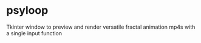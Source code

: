# psyloop
Tkinter window to preview and render versatile fractal animation mp4s with a single input function

